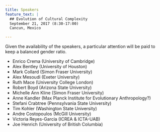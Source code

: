 ```yaml
---
title: Speakers
feature_text: |
  ## Evolution of Cultural Complexity
  September 21, 2017 (8:30-17:00)
  Cancun, Mexico 

---
```


Given the availability of the speakers, a particular attention will be
paid to keep a balanced gender ratio.

-   Enrico Crema (University of Cambridge)
-   Alex Bentley (University of Houston)
-   Mark Collard (Simon Fraser University)
-   Alex Mesoudi (Exeter University)
-   Ruth Mace (University College London)
-   Robert Boyd (Arizona State University)
-   Michelle Ann Kline (Simon Fraser University)
-   Anne Kandler (Max Planck Institute for Evolutionary Anthropology?)
-   Stefani Crabtree (Pennsylvania State University)
-   Tim Kohler (Washington State University)
-   Andre Costopoulos (McGill University)
-   Victoria Reyes-Garcia (ICREA & ICTA-UAB)
-   Joe Henrich (University of British Columbia)


